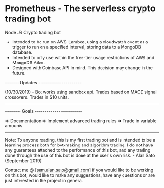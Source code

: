 # Prometheus - The serverless crypto trading bot
Node JS Crypto trading bot.
- Intended to be run on AWS-Lambda, using a cloudwatch event as a trigger to run on a specified interval, storing data to a MongoDB database.
- Intended to only use within the free-tier usage restrictions of AWS and MongoDB Atlas.
- Designed with Coinbase API in mind. This decision may change in the future.

 ------- Updates ----------------------

(10/30/2019) - Bot works using sandbox api. Trades based on MACD signal crossovers. Trades in $10 units.

---------------------------------------
-------- Goals ------------------------
 
=> Documentation
=> Implement advanced trading rules
=> Trade in variable amounts
 
---------------------------------------

Note:
To anyone reading, this is my first trading bot and is intended to be a learning process both for bot-making and algorithm trading. I do not have any guarantees attached to the performance of this bot, and any trading done through the use of this bot is done at the user's own risk. - Alan Sato (September 2019)

Contact me @ [sam.alan.sato@gmail.com] if you would like to be working on this bot, would like to make any suggestions, have any questions or are just interested in the project in general.
